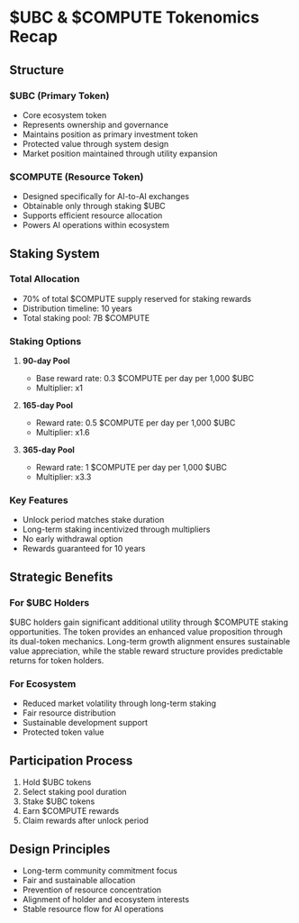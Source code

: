 # $UBC & $COMPUTE Tokenomics Recap

## Structure

### $UBC (Primary Token)
- Core ecosystem token
- Represents ownership and governance
- Maintains position as primary investment token
- Protected value through system design
- Market position maintained through utility expansion

### $COMPUTE (Resource Token)
- Designed specifically for AI-to-AI exchanges
- Obtainable only through staking $UBC
- Supports efficient resource allocation
- Powers AI operations within ecosystem

## Staking System

### Total Allocation
- 70% of total $COMPUTE supply reserved for staking rewards
- Distribution timeline: 10 years
- Total staking pool: 7B $COMPUTE

### Staking Options
1. **90-day Pool**
   - Base reward rate: 0.3 $COMPUTE per day per 1,000 $UBC
   - Multiplier: x1

2. **165-day Pool**
   - Reward rate: 0.5 $COMPUTE per day per 1,000 $UBC
   - Multiplier: x1.6

3. **365-day Pool**
   - Reward rate: 1 $COMPUTE per day per 1,000 $UBC
   - Multiplier: x3.3

### Key Features
- Unlock period matches stake duration
- Long-term staking incentivized through multipliers
- No early withdrawal option
- Rewards guaranteed for 10 years

## Strategic Benefits

### For $UBC Holders
$UBC holders gain significant additional utility through $COMPUTE staking opportunities. The token provides an enhanced value proposition through its dual-token mechanics. Long-term growth alignment ensures sustainable value appreciation, while the stable reward structure provides predictable returns for token holders.

### For Ecosystem
- Reduced market volatility through long-term staking
- Fair resource distribution
- Sustainable development support
- Protected token value

## Participation Process
1. Hold $UBC tokens
2. Select staking pool duration
3. Stake $UBC tokens
4. Earn $COMPUTE rewards
5. Claim rewards after unlock period

## Design Principles
- Long-term community commitment focus
- Fair and sustainable allocation
- Prevention of resource concentration
- Alignment of holder and ecosystem interests
- Stable resource flow for AI operations
